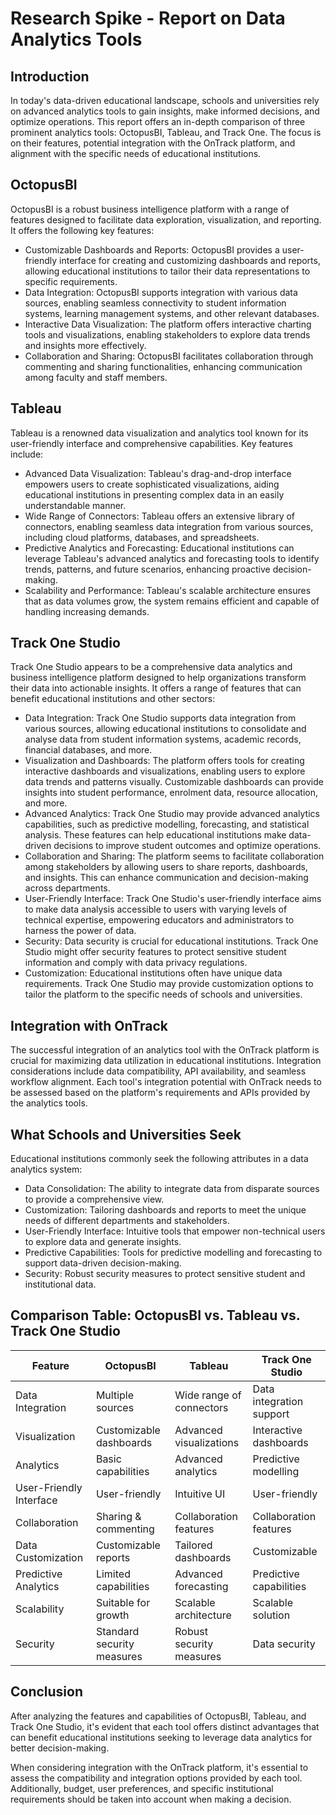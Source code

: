 # Research Spike - Report on Data Analytics Tools

## Introduction

In today's data-driven educational landscape, schools and universities rely on advanced analytics
tools to gain insights, make informed decisions, and optimize operations. This report offers an
in-depth comparison of three prominent analytics tools: OctopusBI, Tableau, and Track One. The focus
is on their features, potential integration with the OnTrack platform, and alignment with the
specific needs of educational institutions.

## OctopusBI

OctopusBI is a robust business intelligence platform with a range of features designed to facilitate
data exploration, visualization, and reporting. It offers the following key features:

- Customizable Dashboards and Reports: OctopusBI provides a user-friendly interface for creating and
  customizing dashboards and reports, allowing educational institutions to tailor their data
  representations to specific requirements.
- Data Integration: OctopusBI supports integration with various data sources, enabling seamless
  connectivity to student information systems, learning management systems, and other relevant
  databases.
- Interactive Data Visualization: The platform offers interactive charting tools and visualizations,
  enabling stakeholders to explore data trends and insights more effectively.
- Collaboration and Sharing: OctopusBI facilitates collaboration through commenting and sharing
  functionalities, enhancing communication among faculty and staff members.

## Tableau

Tableau is a renowned data visualization and analytics tool known for its user-friendly interface
and comprehensive capabilities. Key features include:

- Advanced Data Visualization: Tableau's drag-and-drop interface empowers users to create
  sophisticated visualizations, aiding educational institutions in presenting complex data in an
  easily understandable manner.
- Wide Range of Connectors: Tableau offers an extensive library of connectors, enabling seamless
  data integration from various sources, including cloud platforms, databases, and spreadsheets.
- Predictive Analytics and Forecasting: Educational institutions can leverage Tableau's advanced
  analytics and forecasting tools to identify trends, patterns, and future scenarios, enhancing
  proactive decision-making.
- Scalability and Performance: Tableau's scalable architecture ensures that as data volumes grow,
  the system remains efficient and capable of handling increasing demands.

## Track One Studio

Track One Studio appears to be a comprehensive data analytics and business intelligence platform
designed to help organizations transform their data into actionable insights. It offers a range of
features that can benefit educational institutions and other sectors:

- Data Integration: Track One Studio supports data integration from various sources, allowing
  educational institutions to consolidate and analyse data from student information systems,
  academic records, financial databases, and more.
- Visualization and Dashboards: The platform offers tools for creating interactive dashboards and
  visualizations, enabling users to explore data trends and patterns visually. Customizable
  dashboards can provide insights into student performance, enrolment data, resource allocation,
  and more.
- Advanced Analytics: Track One Studio may provide advanced analytics capabilities, such as
  predictive modelling, forecasting, and statistical analysis. These features can help educational
  institutions make data-driven decisions to improve student outcomes and optimize operations.
- Collaboration and Sharing: The platform seems to facilitate collaboration among stakeholders by
  allowing users to share reports, dashboards, and insights. This can enhance communication and
  decision-making across departments.
- User-Friendly Interface: Track One Studio's user-friendly interface aims to make data analysis
  accessible to users with varying levels of technical expertise, empowering educators and
  administrators to harness the power of data.
- Security: Data security is crucial for educational institutions. Track One Studio might offer
  security features to protect sensitive student information and comply with data privacy
  regulations.
- Customization: Educational institutions often have unique data requirements. Track One Studio may
  provide customization options to tailor the platform to the specific needs of schools and
  universities.

## Integration with OnTrack

The successful integration of an analytics tool with the OnTrack platform is crucial for maximizing
data utilization in educational institutions. Integration considerations include data compatibility,
API availability, and seamless workflow alignment. Each tool's integration potential with OnTrack
needs to be assessed based on the platform's requirements and APIs provided by the analytics tools.

## What Schools and Universities Seek

Educational institutions commonly seek the following attributes in a data analytics system:

- Data Consolidation: The ability to integrate data from disparate sources to provide a
  comprehensive view.
- Customization: Tailoring dashboards and reports to meet the unique needs of different departments
  and stakeholders.
- User-Friendly Interface: Intuitive tools that empower non-technical users to explore data and
  generate insights.
- Predictive Capabilities: Tools for predictive modelling and forecasting to support data-driven
  decision-making.
- Security: Robust security measures to protect sensitive student and institutional data.

## Comparison Table: OctopusBI vs. Tableau vs. Track One Studio

| **Feature**             | **OctopusBI**              | **Tableau**              | **Track One Studio**     |
| ----------------------- | -------------------------- | ------------------------ | ------------------------ |
| Data Integration        | Multiple sources           | Wide range of connectors | Data integration support |
| Visualization           | Customizable dashboards    | Advanced visualizations  | Interactive dashboards   |
| Analytics               | Basic capabilities         | Advanced analytics       | Predictive modelling      |
| User-Friendly Interface | User-friendly              | Intuitive UI             | User-friendly            |
| Collaboration           | Sharing & commenting       | Collaboration features   | Collaboration features   |
| Data Customization      | Customizable reports       | Tailored dashboards      | Customizable             |
| Predictive Analytics    | Limited capabilities       | Advanced forecasting     | Predictive capabilities  |
| Scalability             | Suitable for growth        | Scalable architecture    | Scalable solution        |
| Security                | Standard security measures | Robust security measures | Data security            |

## Conclusion

After analyzing the features and capabilities of OctopusBI, Tableau, and Track One Studio, it's
evident that each tool offers distinct advantages that can benefit educational institutions seeking
to leverage data analytics for better decision-making.

When considering integration with the OnTrack platform, it's essential to assess the compatibility
and integration options provided by each tool. Additionally, budget, user preferences, and specific
institutional requirements should be taken into account when making a decision.
